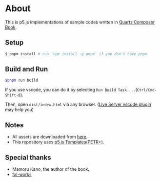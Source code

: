 # About

This is p5.js implementations of sample codes written in [Quarts Composer Book](http://www.bnn.co.jp/books/3645/).

## Setup

```sh
$ pnpm install # run `npm install -g pnpm` if you don't have pnpm
```

## Build and Run

```sh
$pnpm run build
```

If you use vscode, you can do it by selecting `Run Build Task ...`(`Ctrl/Cmd-Shift-B`).

Then, open `dist/index.html` via any browser. ([Live Server vscode plugin](https://marketplace.visualstudio.com/items?itemName=ritwickdey.LiveServer) may help you)

## Notes

* All assets are downloaded from [here](http://download.bnn.co.jp/download/qcb/).
* This repository uses [p5.js Templates(PETR+)](https://fal-works.github.io/p5js-templates/).

## Special thanks

* Mamoru Kano, the author of the book.
* [fal-works](https://www.fal-works.com)

<!-- # p5.js Template PETR+

*Other languages (wiki):* [[ ja ]](https://github.com/fal-works/p5js-template-petr-plus/wiki/Readme-ja)

## About

Template project for [p5.js](https://p5js.org/) sketches using [TypeScript](https://www.typescriptlang.org/) and other typical tools.

See also [other templates](https://fal-works.github.io/p5js-templates/).


## Differences from [Template PETR](https://github.com/fal-works/p5js-template-petr)

- Works on [p5.js instance mode](https://github.com/processing/p5.js/wiki/Global-and-instance-mode).
- Minifies the output code using [terser](https://terser.org/).
- In `index.html`,
    - `defer` attribute is added in `<script>` tags.
    - loads the minified edition of p5.js, which also disables the p5.js Friendly Error System. -->

